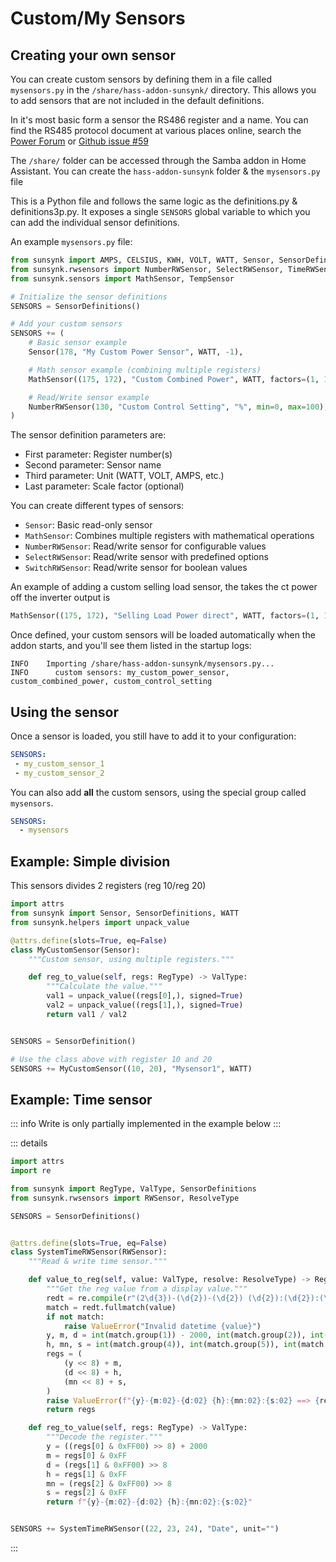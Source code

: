 # Custom/My Sensors

## Creating your own sensor

You can create custom sensors by defining them in a file called `mysensors.py` in the `/share/hass-addon-sunsynk/` directory. This allows you to add sensors that are not included in the default definitions.

In it's most basic form a sensor the RS486 register and a name. You can find the RS485 protocol document at various places online, search the [Power Forum](https://www.powerforum.co.za) or [Github issue #59](https://github.com/kellerza/sunsynk/issues/59)

The `/share/` folder can be accessed through the Samba addon in Home Assistant. You can create the `hass-addon-sunsynk` folder & the `mysensors.py` file

This is a Python file and follows the same logic as the definitions.py & definitions3p.py. It exposes a single `SENSORS` global variable to which you can add the individual sensor definitions.

An example `mysensors.py` file:

```python
from sunsynk import AMPS, CELSIUS, KWH, VOLT, WATT, Sensor, SensorDefinitions
from sunsynk.rwsensors import NumberRWSensor, SelectRWSensor, TimeRWSensor
from sunsynk.sensors import MathSensor, TempSensor

# Initialize the sensor definitions
SENSORS = SensorDefinitions()

# Add your custom sensors
SENSORS += (
    # Basic sensor example
    Sensor(178, "My Custom Power Sensor", WATT, -1),

    # Math sensor example (combining multiple registers)
    MathSensor((175, 172), "Custom Combined Power", WATT, factors=(1, 1)),

    # Read/Write sensor example
    NumberRWSensor(130, "Custom Control Setting", "%", min=0, max=100),
)
```

The sensor definition parameters are:

- First parameter: Register number(s)
- Second parameter: Sensor name
- Third parameter: Unit (WATT, VOLT, AMPS, etc.)
- Last parameter: Scale factor (optional)

You can create different types of sensors:

- `Sensor`: Basic read-only sensor
- `MathSensor`: Combines multiple registers with mathematical operations
- `NumberRWSensor`: Read/write sensor for configurable values
- `SelectRWSensor`: Read/write sensor with predefined options
- `SwitchRWSensor`: Read/write sensor for boolean values

An example of adding a custom selling load sensor, the takes the ct power off the inverter output is

```python
MathSensor((175, 172), "Selling Load Power direct", WATT, factors=(1, 1)),
```

Once defined, your custom sensors will be loaded automatically when the addon starts, and you'll see them listed in the startup logs:

```log
INFO    Importing /share/hass-addon-sunsynk/mysensors.py...
INFO      custom sensors: my_custom_power_sensor, custom_combined_power, custom_control_setting
```

## Using the sensor

Once a sensor is loaded, you still have to add it to your configuration:

```yaml
SENSORS:
 - my_custom_sensor_1
 - my_custom_sensor_2
```

You can also add **all** the custom sensors, using the special group called `mysensors`.

```yaml
SENSORS:
  - mysensors
```

## Example: Simple division

This sensors divides 2 registers (reg 10/reg 20)

```python
import attrs
from sunsynk import Sensor, SensorDefinitions, WATT
from sunsynk.helpers import unpack_value

@attrs.define(slots=True, eq=False)
class MyCustomSensor(Sensor):
    """Custom sensor, using multiple registers."""

    def reg_to_value(self, regs: RegType) -> ValType:
        """Calculate the value."""
        val1 = unpack_value((regs[0],), signed=True)
        val2 = unpack_value((regs[1],), signed=True)
        return val1 / val2


SENSORS = SensorDefinition()

# Use the class above with register 10 and 20
SENSORS += MyCustomSensor((10, 20), "Mysensor1", WATT)
```

## Example: Time sensor

::: info
Write is only partially implemented in the example below
:::

::: details

```python
import attrs
import re

from sunsynk import RegType, ValType, SensorDefinitions
from sunsynk.rwsensors import RWSensor, ResolveType

SENSORS = SensorDefinitions()


@attrs.define(slots=True, eq=False)
class SystemTimeRWSensor(RWSensor):
    """Read & write time sensor."""

    def value_to_reg(self, value: ValType, resolve: ResolveType) -> RegType:
        """Get the reg value from a display value."""
        redt = re.compile(r"(2\d{3})-(\d{2})-(\d{2}) (\d{2}):(\d{2}):(\d{2})")
        match = redt.fullmatch(value)
        if not match:
            raise ValueError("Invalid datetime {value}")
        y, m, d = int(match.group(1)) - 2000, int(match.group(2)), int(match.group(3))
        h, mn, s = int(match.group(4)), int(match.group(5)), int(match.group(6))
        regs = (
            (y << 8) + m,
            (d << 8) + h,
            (mn << 8) + s,
        )
        raise ValueError(f"{y}-{m:02}-{d:02} {h}:{mn:02}:{s:02} ==> {regs}")
        return regs

    def reg_to_value(self, regs: RegType) -> ValType:
        """Decode the register."""
        y = ((regs[0] & 0xFF00) >> 8) + 2000
        m = regs[0] & 0xFF
        d = (regs[1] & 0xFF00) >> 8
        h = regs[1] & 0xFF
        mn = (regs[2] & 0xFF00) >> 8
        s = regs[2] & 0xFF
        return f"{y}-{m:02}-{d:02} {h}:{mn:02}:{s:02}"


SENSORS += SystemTimeRWSensor((22, 23, 24), "Date", unit="")
```

:::

